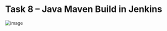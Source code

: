 # Task 8 – Java Maven Build in Jenkins



![image](https://github.com/user-attachments/assets/77d684bb-8819-4b3c-b8b8-3a8fe0436371)

